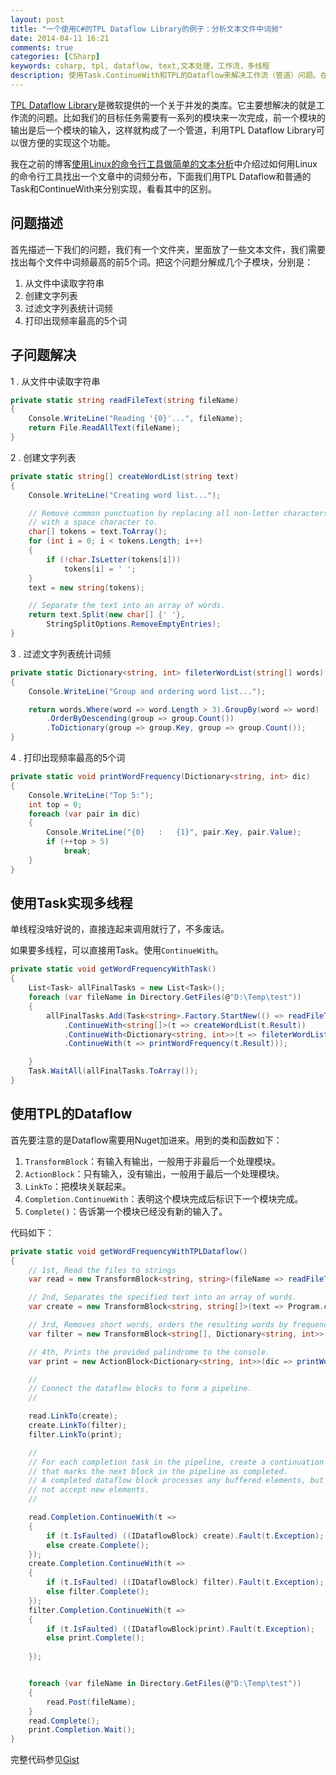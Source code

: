 ```yaml
---
layout: post
title: "一个使用C#的TPL Dataflow Library的例子：分析文本文件中词频"
date: 2014-04-11 16:21
comments: true
categories: [CSharp]
keywords: csharp, tpl, dataflow, text,文本处理，工作流，多线程
description: 使用Task.ContinueWith和TPL的Dataflow来解决工作流（管道）问题。在本文的例子中是分析文本文件中词频。
---
```

[TPL Dataflow Library](http://msdn.microsoft.com/en-us/library/hh228603%28v=vs.110%29.aspx)是微软提供的一个关于并发的类库。它主要想解决的就是工作流的问题。比如我们的目标任务需要有一系列的模块来一次完成，前一个模块的输出是后一个模块的输入，这样就构成了一个管道，利用TPL Dataflow Library可以很方便的实现这个功能。

我在之前的博客[使用Linux的命令行工具做简单的文本分析](http://fresky.github.io/blog/2013/06/18/how-to-analyze-text-file-with-linux-command-line-tools/)中介绍过如何用Linux的命令行工具找出一个文章中的词频分布，下面我们用TPL Dataflow和普通的Task和ContinueWith来分别实现，看看其中的区别。

问题描述
---
首先描述一下我们的问题，我们有一个文件夹，里面放了一些文本文件，我们需要找出每个文件中词频最高的前5个词。把这个问题分解成几个子模块，分别是： 

1. 从文件中读取字符串  
1. 创建文字列表  
1. 过滤文字列表统计词频  
1. 打印出现频率最高的5个词  

子问题解决
---

 1 . 从文件中读取字符串
```c#
private static string readFileText(string fileName)
{
	Console.WriteLine("Reading '{0}'...", fileName);
	return File.ReadAllText(fileName);
}
```
 2 . 创建文字列表
```c#
private static string[] createWordList(string text)
{
	Console.WriteLine("Creating word list...");

	// Remove common punctuation by replacing all non-letter characters  
	// with a space character to. 
	char[] tokens = text.ToArray();
	for (int i = 0; i < tokens.Length; i++)
	{
		if (!char.IsLetter(tokens[i]))
			tokens[i] = ' ';
	}
	text = new string(tokens);

	// Separate the text into an array of words. 
	return text.Split(new char[] {' '},
		StringSplitOptions.RemoveEmptyEntries);
}
```
 3 . 过滤文字列表统计词频
```c#
private static Dictionary<string, int> fileterWordList(string[] words)
{
	Console.WriteLine("Group and ordering word list...");

	return words.Where(word => word.Length > 3).GroupBy(word => word)
		.OrderByDescending(group => group.Count())
		.ToDictionary(group => group.Key, group => group.Count());
}
```
 4 . 打印出现频率最高的5个词
```c#
private static void printWordFrequency(Dictionary<string, int> dic)
{
	Console.WriteLine("Top 5:");
	int top = 0;
	foreach (var pair in dic)
	{
		Console.WriteLine("{0}   :   {1}", pair.Key, pair.Value);
		if (++top > 5)
			break;
	}
}
```

使用Task实现多线程
---
单线程没啥好说的，直接连起来调用就行了，不多废话。

如果要多线程，可以直接用Task。使用`ContinueWith`。
```c#
private static void getWordFrequencyWithTask()
{
	List<Task> allFinalTasks = new List<Task>();
	foreach (var fileName in Directory.GetFiles(@"D:\Temp\test"))
	{
		allFinalTasks.Add(Task<string>.Factory.StartNew(() => readFileText(fileName))
			.ContinueWith<string[]>(t => createWordList(t.Result))
			.ContinueWith<Dictionary<string, int>>(t => fileterWordList(t.Result))
			.ContinueWith(t => printWordFrequency(t.Result)));

	}
	Task.WaitAll(allFinalTasks.ToArray());
}
```

使用TPL的Dataflow
---
首先要注意的是Dataflow需要用Nuget加进来。用到的类和函数如下：

1. `TransformBlock`：有输入有输出，一般用于非最后一个处理模块。  
1. `ActionBlock`：只有输入，没有输出，一般用于最后一个处理模块。  
1. `LinkTo`：把模块关联起来。  
1. `Completion.ContinueWith`：表明这个模块完成后标识下一个模块完成。  
1. `Complete()`：告诉第一个模块已经没有新的输入了。  

代码如下：
```c#
private static void getWordFrequencyWithTPLDataflow()
{
	// 1st, Read the files to strings
	var read = new TransformBlock<string, string>(fileName => readFileText(fileName));

	// 2nd, Separates the specified text into an array of words. 
	var create = new TransformBlock<string, string[]>(text => Program.createWordList(text));

	// 3rd, Removes short words, orders the resulting words by frequency. 
	var filter = new TransformBlock<string[], Dictionary<string, int>>(words => fileterWordList(words));

	// 4th, Prints the provided palindrome to the console.     
	var print = new ActionBlock<Dictionary<string, int>>(dic => printWordFrequency(dic));

	// 
	// Connect the dataflow blocks to form a pipeline. 
	//

	read.LinkTo(create);
	create.LinkTo(filter);
	filter.LinkTo(print);

	// 
	// For each completion task in the pipeline, create a continuation task 
	// that marks the next block in the pipeline as completed. 
	// A completed dataflow block processes any buffered elements, but does 
	// not accept new elements. 
	//

	read.Completion.ContinueWith(t =>
	{
		if (t.IsFaulted) ((IDataflowBlock) create).Fault(t.Exception);
		else create.Complete();
	});
	create.Completion.ContinueWith(t =>
	{
		if (t.IsFaulted) ((IDataflowBlock) filter).Fault(t.Exception);
		else filter.Complete();
	});
	filter.Completion.ContinueWith(t =>
	{
		if (t.IsFaulted) ((IDataflowBlock)print).Fault(t.Exception);
		else print.Complete();
		
	});


	foreach (var fileName in Directory.GetFiles(@"D:\Temp\test"))
	{
		read.Post(fileName);
	}
	read.Complete();
	print.Completion.Wait();
}
```

完整代码参见[Gist](https://gist.github.com/fresky/10632899)